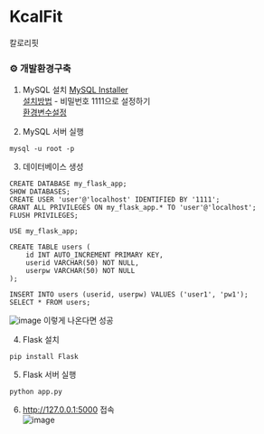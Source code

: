 # KcalFit
칼로리핏

### ⚙ 개발환경구축
1. MySQL 설치 [MySQL Installer](https://downloads.mysql.com/archives/installer/)  <br>
[설치방법](https://code-angie.tistory.com/158) - 비밀번호 1111으로 설정하기 <br>
[환경변수설정](https://e2e2e2.tistory.com/22)

2. MySQL 서버 실행
```
mysql -u root -p
```

3. 데이터베이스 생성
```
CREATE DATABASE my_flask_app;
SHOW DATABASES;
CREATE USER 'user'@'localhost' IDENTIFIED BY '1111';
GRANT ALL PRIVILEGES ON my_flask_app.* TO 'user'@'localhost';
FLUSH PRIVILEGES;

USE my_flask_app;

CREATE TABLE users (
    id INT AUTO_INCREMENT PRIMARY KEY,
    userid VARCHAR(50) NOT NULL,
    userpw VARCHAR(50) NOT NULL
);

INSERT INTO users (userid, userpw) VALUES ('user1', 'pw1');
SELECT * FROM users;

```
![image](https://github.com/user-attachments/assets/afe3bf64-cade-48ca-8f26-02ee0262e94f)
이렇게 나온다면 성공

4. Flask 설치
```
pip install Flask
```

5. Flask 서버 실행
```
python app.py
```

6. http://127.0.0.1:5000 접속<br>
![image](https://github.com/user-attachments/assets/a6641c3a-1475-45ba-877b-d65b551923a8)
